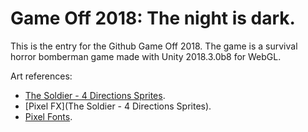 # Game Off 2018: The night is dark.

This is the entry for the Github Game Off 2018. The game is a survival horror bomberman game made with Unity 2018.3.0b8 for WebGL.

Art references:
* [The Soldier - 4 Directions Sprites](https://assetstore.unity.com/packages/2d/characters/the-soldier-4-directions-sprites-94136).
* [Pixel FX](The Soldier - 4 Directions Sprites).
* [Pixel Fonts](https://assetstore.unity.com/packages/2d/fonts/pixel-fonts-113588).
